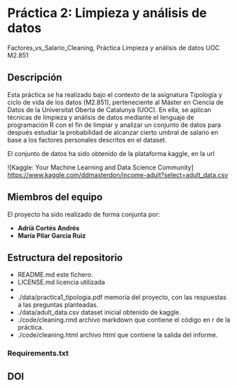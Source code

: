 # Práctica 2: Limpieza y análisis de datos
Factores_vs_Salario_Cleaning,
Práctica Limpieza y análisis de datos UOC M2.851

## Descripción

Esta práctica se ha realizado bajo el contexto de la asignatura Tipología y ciclo de vida de los datos (M2.851), perteneciente
al Máster en Ciencia de Datos de la Universitat Oberta de Catalunya (UOC). En ella, se aplican técnicas de limpieza y análisis de datos mediante el lenguaje de programación R con el fin de limpiar y analizar un conjunto de datos para después estudiar la probabilidad de alcanzar cierto umbral de salario en base a los factores personales descritos en el dataset.

El conjunto de datos ha sido obtenido de la plataforma kaggle, en la url

![Kaggle: Your Machine Learning and Data Science Community]
https://www.kaggle.com/ddmasterdon/income-adult?select=adult_data.csv


## Miembros del equipo

El proyecto ha sido realizado de forma conjunta por:
- **Adrià Cortés Andrés**
- **María Pilar Garcia Ruiz**

## Estructura del repositorio

- README.md este fichero.
- LICENSE.md licencia utilizada
- 
- ./data/practica1_tipologia.pdf memoría del proyecto, con las respuestas a las preguntas planteadas. 
- ./data/adult_data.csv dataset inicial obtenido de kaggle.
- ./code/cleaning.rmd archivo markdown que contiene el código en r de la práctica.
- ./code/cleaning.html archivo html que contiene la salida del informe. 

### Requirements.txt


## DOI 


